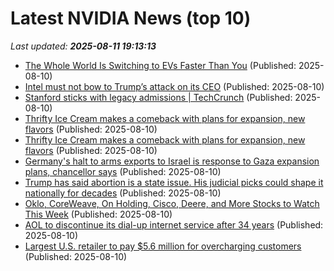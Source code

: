 # Latest NVIDIA News (top 10)
_Last updated: **2025-08-11 19:13:13**_

- [The Whole World Is Switching to EVs Faster Than You](https://biztoc.com/x/c75353fba9d1f4e5) (Published: 2025-08-10)
- [Intel must not bow to Trump’s attack on its CEO](https://biztoc.com/x/3260e06fab6b29b0) (Published: 2025-08-10)
- [Stanford sticks with legacy admissions | TechCrunch](https://techcrunch.com/2025/08/10/stanford-sticks-with-legacy-admissions/) (Published: 2025-08-10)
- [Thrifty Ice Cream makes a comeback with plans for expansion, new flavors](https://biztoc.com/x/8cc07a9426f06263) (Published: 2025-08-10)
- [Thrifty Ice Cream makes a comeback with plans for expansion, new flavors](https://biztoc.com/x/8cc07a9426f06263) (Published: 2025-08-10)
- [Germany's halt to arms exports to Israel is response to Gaza expansion plans, chancellor says](https://biztoc.com/x/d81de40d2ae79465) (Published: 2025-08-10)
- [Trump has said abortion is a state issue. His judicial picks could shape it nationally for decades](https://biztoc.com/x/168cf99acc4239cb) (Published: 2025-08-10)
- [Oklo, CoreWeave, On Holding, Cisco, Deere, and More Stocks to Watch This Week](https://biztoc.com/x/cac41d17f3f30b6d) (Published: 2025-08-10)
- [AOL to discontinue its dial-up internet service after 34 years](https://biztoc.com/x/696921d6e1812002) (Published: 2025-08-10)
- [Largest U.S. retailer to pay $5.6 million for overcharging customers](https://biztoc.com/x/051be711a9638915) (Published: 2025-08-10)
